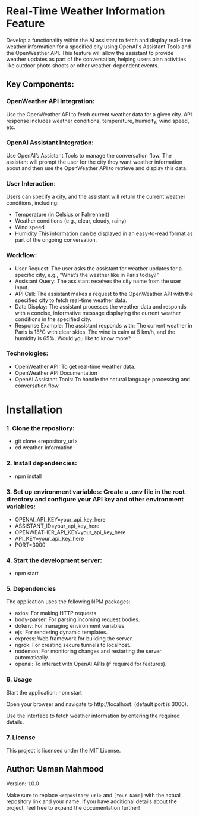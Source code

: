 # Real-Time Weather Information Feature

Develop a functionality within the AI assistant to fetch and display real-time weather information for a specified city using OpenAI's Assistant Tools and the OpenWeather API. This feature will allow the assistant to provide weather updates as part of the conversation, helping users plan activities like outdoor photo shoots or other weather-dependent events.

## Key Components:
### OpenWeather API Integration:
Use the OpenWeather API to fetch current weather data for a given city. API response includes weather conditions, temperature, humidity, wind speed, etc.

### OpenAI Assistant Integration:
Use OpenAI’s Assistant Tools to manage the conversation flow. The assistant will prompt the user for the city they want weather information about and then use the OpenWeather API to retrieve and display this data.

### User Interaction:
Users can specify a city, and the assistant will return the current weather conditions, including:
- Temperature (in Celsius or Fahrenheit)
- Weather conditions (e.g., clear, cloudy, rainy)
- Wind speed
- Humidity
This information can be displayed in an easy-to-read format as part of the ongoing conversation.

### Workflow:
- User Request: The user asks the assistant for weather updates for a specific city, e.g., "What’s the weather like in Paris today?"
- Assistant Query: The assistant receives the city name from the user input.
- API Call: The assistant makes a request to the OpenWeather API with the specified city to fetch real-time weather data.
- Data Display: The assistant processes the weather data and responds with a concise, informative message displaying the current weather conditions in the specified city.
- Response Example: The assistant responds with: The current weather in Paris is 18°C with clear skies. The wind is calm at 5 km/h, and the humidity is 65%. Would you like to know more?

### Technologies:
- OpenWeather API: To get real-time weather data.
- OpenWeather API Documentation
- OpenAI Assistant Tools: To handle the natural language processing and conversation flow.

# Installation

### 1. Clone the repository:
- git clone <repository_url>
- cd weather-information

### 2. Install dependencies:
- npm install

### 3. Set up environment variables: Create a .env file in the root directory and configure your API key and other environment variables:
- OPENAI_API_KEY=your_api_key_here
- ASSISTANT_ID=your_api_key_here
- OPENWEATHER_API_KEY=your_api_key_here
- API_KEY=your_api_key_here
- PORT=3000

### 4. Start the development server:
- npm start

### 5. Dependencies
The application uses the following NPM packages:
- axios: For making HTTP requests.
- body-parser: For parsing incoming request bodies.
- dotenv: For managing environment variables.
- ejs: For rendering dynamic templates.
- express: Web framework for building the server.
- ngrok: For creating secure tunnels to localhost.
- nodemon: For monitoring changes and restarting the server automatically.
- openai: To interact with OpenAI APIs (if required for features).

### 6. Usage
Start the application: npm start

Open your browser and navigate to http://localhost:<PORT> (default port is 3000).

Use the interface to fetch weather information by entering the required details.

### 7. License
This project is licensed under the MIT License.


## Author: Usman Mahmood

Version: 1.0.0

Make sure to replace `<repository_url>` and `[Your Name]` with the actual repository link and your name. If you have additional details about the project, feel free to expand the documentation further!
